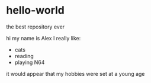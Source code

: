 # hello-world
the best repository ever

hi my name is Alex
I really like:
* cats
* reading
* playing N64

it would appear that my hobbies were set at a young age
